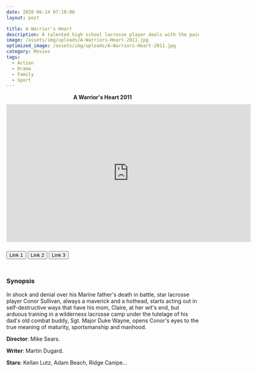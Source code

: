 ```yaml
---
date: 2020-06-14 07:10:00
layout: post

title: A Warrior's Heart
description: A talented high school lacrosse player deals with the pain from his military dad's death, a resentful new coach, and consequences of his own arrogance.
image: /assets/img/uploads/A-Warriors-Heart-2011.jpg
optimized_image: /assets/img/uploads/A-Warriors-Heart-2011.jpg
category: Movies
tags:
  - Action
  - Drama
  - Family
  - Sport
---
```

<link rel="stylesheet" type="text/css" href="/assets/css/player.css">

<div class="title-movie" style=' text-align: center; font-weight: bold;' > A Warrior's Heart 2011 </div>

<div style='width:100%; height:10px; position:relative; margin-left: auto; margin-right: auto; overflow: hidden;'></div>

<div class="video-wrapper">
<iframe id="myframe" scrolling="no" allowfullscreen="" frameborder="0"  height="360"
src="https://playhydrax.com/?v=IISu5yOaUZ" width="640"></iframe>
</div>

<div style='width:100%; height:10px; position:relative; margin-left: auto; margin-right: auto; overflow: hidden;'></div>

<button class="button_link" onclick="link_1()">Link 1</button>
<button class="button_link" onclick="link_2()">Link 2</button>
<button class="button_link" onclick="link_3()">Link 3</button>

<div style='width:100%; height:10px; position:relative; margin-left: auto; margin-right: auto; overflow: hidden;'></div>

<script>
 var link1 = "https://playhydrax.com/?v=IISu5yOaUZ"
 var link2 = "hhttps://www.fembed.com/v/7ry-jsg81pqp656"
 var link3 = "https://gdriveplayer.me/embed2.php?link=04z3fNWRScIDXoh22GSHAQEi3nFYFI4PDWjfCaTNlXSNtwC%252BrSnnhMXmIYmdHxFbhyHq9kbBYNFdTNcZoBS7eV0bibjZ%252FsJuVD0ZDhlDpVjsYmt3Ds9oqpySWcWOiQxlIkrD%252FhnL0axV3V0jBUw1ZrLQrbiGTx30KjavX1rBKnlcFwAGtpbMc3f4nJxl2NG5LkogKVLz8Izh8rbN9hlB2U"

 function link_1() {
 var x = document.getElementsByClassName("button_link");
 for (var i=0; i < x.length; i++)
 {x[i].classList.remove("button_link_clicked")}
 x[0].classList.add("button_link_clicked");
 document.getElementById("myframe").src = link1;}

 function link_2() {
 var x = document.getElementsByClassName("button_link");
 for (var i=0; i < x.length; i++)
 {x[i].classList.remove("button_link_clicked")}
 x[1].classList.add("button_link_clicked");
 document.getElementById("myframe").src = link2;}

 function link_3() {
 var x = document.getElementsByClassName("button_link");
 for (var i=0; i < x.length; i++)
 {x[i].classList.remove("button_link_clicked")}
 x[2].classList.add("button_link_clicked");
 document.getElementById("myframe").src = link3;}
</script>


### Synopsis
In shock and denial over his Marine father's death in battle, star lacrosse player Conor Sullivan, always a maverick and a hothead, starts acting out in self-destructive ways that have his mom, Claire, at her wit's end, but arduous training in a wilderness lacrosse camp under the tutelage of his dad's old combat buddy, Sgt. Major Duke Wayne, opens Conor's eyes to the true meaning of maturity, sportsmanship and manhood.      

**Director**: Mike Sears.  

**Writer**: Martin Dugard.   

**Stars**:  Kellan Lutz, Adam Beach, Ridge Canipe...      
